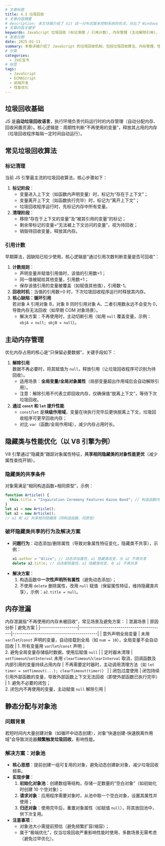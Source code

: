 ```yaml
---
# 文章标题
title: 4.3 垃圾回收
# 文章内容摘要
# description: 本文详细介绍了 Git 这一分布式版本控制系统的优点，对比了 Windows 与 macOS/Linux 系统下的常用命令，讲解了 vim 操作模式及常用命令，还阐述了 Git 的基本配置、特定项目配置和命令缩写设置等内容。
# 文章内容关键字
keywords: JavaScript 垃圾回收 (标记清理 / 引用计数), 内存管理 (主动解除引用), V8 隐藏类优化，内存泄漏 (全局变量 / 定时器 / 闭包), 对象池 (静态分配)
# 发表日期
date: 2025-01-11
summary: 本章详细介绍了 JavaScript 的垃圾回收机制，包括垃圾回收算法、内存管理、性能优化和内存泄漏等内容。通过学习本章，读者可以更好地理解 JavaScript 的内存管理机制，并掌握如何避免内存泄漏和提高程序性能。
# 分类
categories:
  - JS红宝书
# 标签
tags:
  - JavaScript
  - ECMAScript
  - 前端开发
  - 性能优化
---
```


## 垃圾回收基础

JS 是**自动垃圾回收语言**，执行环境负责代码运行时的内存管理（自动分配内存、回收闲置资源）。核心逻辑是：周期性判断“不再使用的变量”，释放其占用的内存（垃圾回收程序每隔一定时间自动运行）。

## 常见垃圾回收算法

### 标记清理

当前 JS 引擎最主流的垃圾回收算法，核心步骤如下：

1. **标记阶段**：
   - 变量进入上下文（如函数内声明变量）时，标记为“存在于上下文”；
   - 变量离开上下文（如函数执行完毕）时，标记为“离开上下文”；
   - 垃圾回收程序运行时，先标记内存中所有变量。
2. **清理阶段**：
   - 移除“存在于上下文的变量”及“被其引用的变量”的标记；
   - 剩余带标记的变量=“无法被上下文访问的变量”，视为待回收；
   - 销毁待回收变量，释放其内存。

### 引用计数

早期算法，因缺陷已较少使用，核心逻辑是“通过引用次数判断变量是否可回收”：

1. **计数规则**：
   - 声明变量并赋值引用值时，该值的引用数=1；
   - 同一值被赋给其他变量，引用数+1；
   - 保存该值引用的变量被覆盖（如赋值其他值），引用数-1。
2. **回收时机**：当值的引用数=0 时，下次垃圾回收程序运行时释放其内存。
3. **核心缺陷：循环引用**  
   若对象 A 引用对象 B，对象 B 同时引用对象 A，二者引用数永远不会变为 0，导致内存无法回收（如早期 COM 对象场景）。
   - 解决方案：不再使用时，主动切断引用（如用 `null` 覆盖变量，示例：`objA = null; objB = null`）。

## 主动内存管理

优化内存占用的核心是“只保留必要数据”，关键手段如下：

1. **解除引用**  
   数据不再必要时，将其赋值为 `null`，释放引用（让垃圾回收程序可识别为待回收）。
   - 适用场景：**全局变量/全局对象属性**（局部变量超出作用域后会自动解除引用）。
   - 注意：解除引用不代表立即回收内存，仅确保值“脱离上下文”，等待下次垃圾回收。
2. **通过 `const` 和 `let` 提升性能**
   - `const`/`let` 是**块级作用域**，变量在块执行完毕后更快脱离上下文，垃圾回收程序可更早回收内存；
   - 对比 `var`（函数/全局作用域），减少内存占用时长。

## 隐藏类与性能优化（以 V8 引擎为例）

V8 引擎通过“隐藏类”跟踪对象属性特征，**共享相同隐藏类的对象性能更优**（减少属性查找开销）。

### 隐藏类的共享条件

对象需满足“相同构造函数+相同原型”，示例：

```js
function Article() {
  this.title = "Ingauration Ceremony Features Kazoo Band"; // 构造函数内声明属性
}
let a1 = new Article();
let a2 = new Article();
// a1 和 a2 共享相同隐藏类（同构造函数、同原型）
```

### 破坏隐藏类共享的行为及解决方案

- **问题行为**：动态添加/删除属性（导致对象属性特征变化，隐藏类不共享），示例：
  ```js
  a1.author = "Alice"; // 动态添加属性，a1 隐藏类改变，与 a2 不再共享
  delete a2.title; // 动态删除属性，a2 隐藏类改变，与 a1 不再共享
  ```
- **解决方案**：
  1. 构造函数中**一次性声明所有属性**（避免动态添加）；
  2. 不使用 `delete` 删除属性，改用 `null` 赋值（保留属性特征，维持隐藏类共享），示例：`a2.title = null`。

## 内存泄漏

内存泄漏指“不再使用的内存未被回收”，常见场景及避免方案：
| 泄漏场景 | 原因分析 | 避免方案 |
|-------------------|-------------------------------------------|-------------------------------------------|
| 意外声明全局变量 | 未用 `var`/`let`/`const` 声明的变量，自动挂载到全局（如 `num = 10`），全局变量不会自动回收 | 1. 所有变量用 `var`/`let`/`const` 声明；<br>2. 避免全局变量存储临时数据，使用后赋值 `null` |
| 定时器未清理 | `setTimeout`/`setInterval` 未用 `clearTimeout`/`clearInterval` 取消，回调函数及内部引用的变量持续占用内存 | 不再需要定时器时，主动调用清理方法（如 `let timer = setTimeout(...); clearTimeout(timer)`） |
| 闭包过度使用 | 闭包持续引用外部函数的变量，导致外部函数上下文无法回收（即使外部函数已执行完毕） | 1. 避免不必要的闭包；<br>2. 闭包内不再使用的变量，主动赋值 `null` 解除引用 |

## 静态分配与对象池

### 问题背景

若短时间内大量创建对象（如循环中动态创建），对象“快速创建-快速脱离作用域”会导致浏览器**频繁触发垃圾回收**，影响性能。

### 解决方案：对象池

- **核心思想**：提前创建一组可复用的对象，避免动态创建新对象，减少垃圾回收频率。
- **实现步骤**：
  1. **初始化对象池**：创建数组等结构，存储一定数量的“空白对象”（如初始化时创建 10 个空对象）；
  2. **请求对象**：应用程序需要对象时，从池中取一个空白对象，设置其属性并使用；
  3. **归还对象**：使用完毕后，重置对象属性（如赋值 `null`），将其放回池中，供下次复用。
- **注意事项**：
  - 对象池大小需提前预估（避免频繁扩容/缩容）；
  - 属于“极端优化”，仅当垃圾回收严重影响性能时使用，多数场景无需考虑（避免过早优化）。
